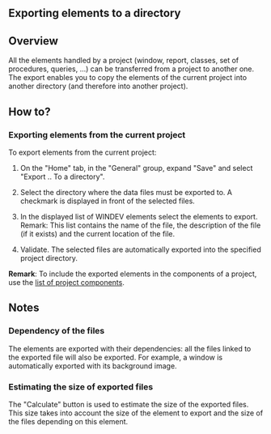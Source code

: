 


## Exporting elements to a directory 
			



<a name="NOTE1"></a>
<a name="NOTE1_1"></a>


## Overview
<a name="overview_ELTTEXTE000109"></a>
All the elements handled by a project (window, report, classes, set of procedures, queries, ...) can be transferred from a project to another one. The export enables you to copy the elements of the current project into another directory (and therefore into another project).

<a name="NOTE2"></a>
<a name="NOTE2_1"></a>


## How to?
<a name="how_ELTTEXTE000133"></a>


### Exporting elements from the current project
<a name="exporting_elements_from_the_current_project_ELTPARAGRAPHE000018"></a>

To export elements from the current project: 

1. On the "Home" tab, in the "General" group, expand "Save" and select "Export .. To a directory".

2. Select the directory where the data files must be exported to. A checkmark is displayed in front of the selected files.

3. In the displayed list of WINDEV elements select the elements to export. 
	Remark: This list contains the name of the file, the description of the file (if it exists) and the current location of the file.

4. Validate.
	The selected files are automatically exported into the specified project directory.




**Remark**: To include the exported elements in the components of a project, use the [list of project components](../Editeurs/2030033.md).

<a name="NOTE3"></a>
<a name="NOTE3_1"></a>


## Notes
<a name="notes_ELTTEXTE000157"></a>


### Dependency of the files
<a name="dependency_the_files_ELTPARAGRAPHE000053"></a>

The elements are exported with their dependencies: all the files linked to the exported file will also be exported. For example, a window is automatically exported with its background image.
<a name="NOTE3_2"></a>


### Estimating the size of exported files
<a name="estimating_the_size_exported_files_ELTPARAGRAPHE000060"></a>

The "Calculate" button is used to estimate the size of the exported files. This size takes into account the size of the element to export and the size of the files depending on this element.


